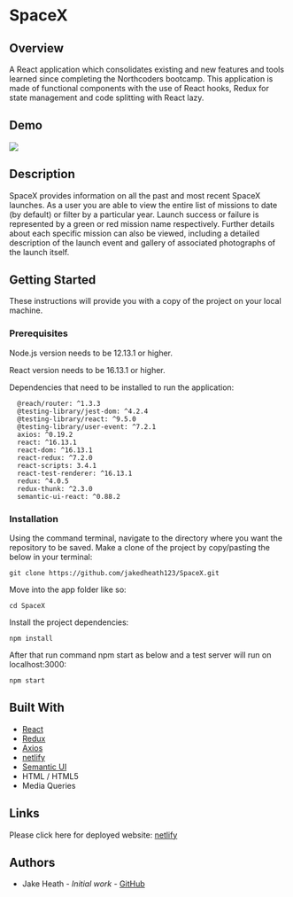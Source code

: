 # SpaceX

## Overview
   
   A React application which consolidates existing and new features and tools learned since completing the Northcoders bootcamp. This application is made of functional components with the use of React hooks, Redux for state management and code splitting with React lazy.
## Demo

![](demo.gif)
    
## Description
   
  SpaceX provides information on all the past and most recent SpaceX launches. As a user you are able to view the entire list of missions to date (by default) or filter by a particular year. Launch success or failure is represented by a green or red mission name respectively. Further details about each specific mission can also be viewed, including a detailed description of the launch event and gallery of associated photographs of the launch itself.
   
## Getting Started
These instructions will provide you with a copy of the project on your local machine.

### Prerequisites
      
Node.js version needs to be 12.13.1 or higher.

React version needs to be 16.13.1 or higher.
      
Dependencies that need to be installed to run the application:

``` 
  @reach/router: ^1.3.3
  @testing-library/jest-dom: ^4.2.4
  @testing-library/react: ^9.5.0
  @testing-library/user-event: ^7.2.1
  axios: ^0.19.2
  react: ^16.13.1
  react-dom: ^16.13.1
  react-redux: ^7.2.0
  react-scripts: 3.4.1
  react-test-renderer: ^16.13.1
  redux: ^4.0.5
  redux-thunk: ^2.3.0
  semantic-ui-react: ^0.88.2
```   

### Installation
    
Using the command terminal, navigate to the directory where you want the repository to be saved. Make a clone of the project by copy/pasting the below in your terminal:
```
git clone https://github.com/jakedheath123/SpaceX.git
```      
Move into the app folder like so:
```
cd SpaceX
```
Install the project dependencies:
```
npm install
```
After that run command npm start as below and a test server will run on localhost:3000:
```
npm start
```
## Built With
- [React](https://reactjs.org/)
- [Redux](https://redux.js.org/)
- [Axios](https://www.npmjs.com/package/axios)
- [netlify](https://www.netlify.com/)
- [Semantic UI](https://react.semantic-ui.com/)
- HTML / HTML5
- Media Queries


## Links

Please click here for deployed website:
[netlify](https://space-x-project.netlify.app)
        
## Authors
        
- Jake Heath - *Initial work* - [GitHub](https://github.com/jakedheath123)
        
